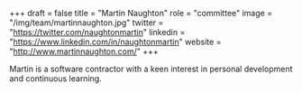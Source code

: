 +++
draft = false
title = "Martin Naughton"
role = "committee"
image = "/img/team/martinnaughton.jpg"
twitter = "https://twitter.com/naughtonmartin"
linkedin = "https://www.linkedin.com/in/naughtonmartin"
website = "http://www.martinnaughton.com/"
+++

Martin is a software contractor with a keen interest in personal development and continuous learning.